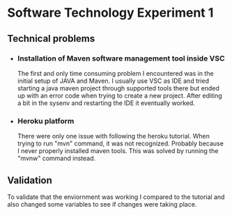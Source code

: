 # Software Technology Experiment 1
## Technical problems
* ### Installation of Maven software management tool inside VSC
    The first and only time consuming problem I encountered was in the initial setup of JAVA and Maven. 
    I usually use VSC as IDE and tried starting a java maven project through supported tools there but ended up with an error code when trying to create a new project.
    After editing a bit in the sysenv and restarting the IDE it eventually worked.
    
* ### Heroku platform
    There were only one issue with following the heroku tutorial. When trying to run "mvn" command, it was not recognized. Probably because I never 
    properly installed maven tools. This was solved by running the "mvnw" command instead.


## Validation
To validate that the enviornment was working I compared to the tutorial and also changed some variables to see if changes were taking place.

